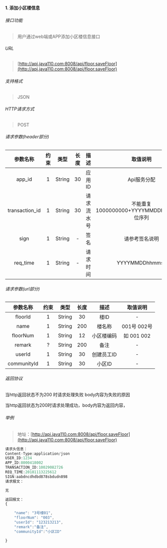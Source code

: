 

**1\. 添加小区楼信息**
###### 接口功能
> 用户通过web端或APP添加小区楼信息接口

###### URL
> [http://api.java110.com:8008/api/floor.saveFloor](http://api.java110.com:8008/api/floor.saveFloor)

###### 支持格式
> JSON

###### HTTP请求方式
> POST

###### 请求参数(header部分)
|参数名称|约束|类型|长度|描述|取值说明|
| :-: | :-: | :-: | :-: | :-: | :-:|
|app_id|1|String|30|应用ID|Api服务分配                      |
|transaction_id|1|String|30|请求流水号|不能重复 1000000000+YYYYMMDDhhmmss+6位序列 |
|sign|1|String|-|签名|请参考签名说明|
|req_time|1|String|-|请求时间|YYYYMMDDhhmmss|

###### 请求参数(url部分)
|参数名称|约束|类型|长度|描述|取值说明|
| :-: | :-: | :-: | :-: | :-: | :-: |
|floorId|1|String|30|楼ID|-|
|name|1|String|200|楼名称|001号 002号|
|floorNum|1|String|12|小区楼编码|如 001 002|
|remark|?|String|200|备注|-|
|userId|1|String|30|创建员工ID|-|
|communityId|1|String|30|小区ID|-|

###### 返回协议

当http返回状态不为200 时请求处理失败 body内容为失败的原因

当http返回状态为200时请求处理成功，body内容为返回内容，


###### 举例
> 地址：[http://api.java110.com:8008/api/floor.saveFloor](http://api.java110.com:8008/api/floor.saveFloor)

``` javascript
请求头信息：
Content-Type:application/json
USER_ID:1234
APP_ID:8000418002
TRANSACTION_ID:10029082726
REQ_TIME:20181113225612
SIGN:aabdncdhdbd878sbdudn898
请求报文：

无

返回报文：
{

    "name": "3号楼01",
    "floorNum": "003",
    "userId": "123213213",
    "remark":"备注",
    "communityId":"小区ID"

}

```

